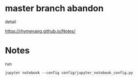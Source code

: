 # master branch abandon

detail

https://rhymeyang.github.io/Notes/


# Notes

run 

    jupyter notebook --config config/jupyter_notebook_config.py

